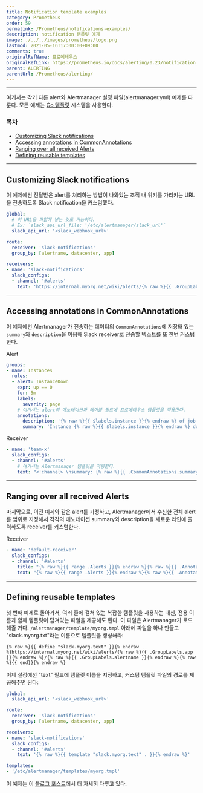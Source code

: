 ```yaml
---
title: Notification template examples
category: Prometheus
order: 59
permalink: /Prometheus/notifications-examples/
description: notification 템플릿 예제
image: ./../../images/prometheus/logo.png
lastmod: 2021-05-16T17:00:00+09:00
comments: true
originalRefName: 프로메테우스
originalRefLink: https://prometheus.io/docs/alerting/0.23/notification_examples/
parent: ALERTING
parentUrl: /Prometheus/alerting/
---
```


---

여기서는 각기 다른 alert와 Alertmanager 설정 파일(alertmanager.yml) 예제를 다룬다. 모든 예제는 [Go 템플릿](https://golang.org/pkg/text/template/) 시스템을 사용한다.

### 목차

- [Customizing Slack notifications](#customizing-slack-notifications)
- [Accessing annotations in CommonAnnotations](#accessing-annotations-in-commonannotations)
- [Ranging over all received Alerts](#ranging-over-all-received-alerts)
- [Defining reusable templates](#defining-reusable-templates)

---

## Customizing Slack notifications

이 예제에선 전달받은 alert를 처리하는 방법이 나와있는 조직 내 위키를 가리키는 URL을 전송하도록 Slack notification을 커스텀했다.

```yaml
global:
  # 이 URL을 파일에 넣는 것도 가능하다.
  # Ex: `slack_api_url_file: '/etc/alertmanager/slack_url'`
  slack_api_url: '<slack_webhook_url>'

route:
  receiver: 'slack-notifications'
  group_by: [alertname, datacenter, app]

receivers:
- name: 'slack-notifications'
  slack_configs:
  - channel: '#alerts'
    text: 'https://internal.myorg.net/wiki/alerts/{% raw %}{{ .GroupLabels.app }}{% endraw %}/{% raw %}{{ .GroupLabels.alertname }}{% endraw %}'
```

---

## Accessing annotations in CommonAnnotations

이 예제에선 Alertmanager가 전송하는 데이터의 `CommonAnnotations`에 저장돼 있는 `summary`와 `description`을 이용해 Slack receiver로 전송할 텍스트를 또 한번 커스텀한다.

Alert

```yaml
groups:
- name: Instances
  rules:
  - alert: InstanceDown
    expr: up == 0
    for: 5m
    labels:
      severity: page
    # 여기서는 alert의 애노테이션과 레이블 필드에 프로메테우스 템플릿을 적용한다.
    annotations:
      description: '{% raw %}{{ $labels.instance }}{% endraw %} of job {% raw %}{{ $labels.job }}{% endraw %} has been down for more than 5 minutes.'
      summary: 'Instance {% raw %}{{ $labels.instance }}{% endraw %} down'
```

Receiver

```yaml
- name: 'team-x'
  slack_configs:
  - channel: '#alerts'
    # 여기서는 Alertmanager 템플릿을 적용한다.
    text: "<!channel> \nsummary: {% raw %}{{ .CommonAnnotations.summary }}{% endraw %}\ndescription: {% raw %}{{ .CommonAnnotations.description }}{% endraw %}"
```

---

## Ranging over all received Alerts

마지막으로, 이전 예제와 같은 alert를 가정하고, Alertmanager에서 수신한 전체 alert를 범위로 지정해서 각각의 애노테이션 summary와 description을 새로운 라인에 출력하도록 receiver를 커스텀한다.

Receiver

```yaml
- name: 'default-receiver'
  slack_configs:
  - channel: '#alerts'
    title: "{% raw %}{{ range .Alerts }}{% endraw %}{% raw %}{{ .Annotations.summary }}{% endraw %}\n{% raw %}{{ end }}{% endraw %}"
    text: "{% raw %}{{ range .Alerts }}{% endraw %}{% raw %}{{ .Annotations.description }}{% endraw %}\n{% raw %}{{ end }}{% endraw %}"
```

---

## Defining reusable templates

첫 번째 예제로 돌아가서, 여러 줄에 걸쳐 있는 복잡한 템플릿을 사용하는 대신, 전용 이름과 함께 템플릿이 담겨있는 파일을 제공해도 된다. 이 파일은 Alertmanager가 로드해줄 거다. `/alertmanager/template/myorg.tmpl` 아래에 파일을 하나 만들고 "slack.myorg.txt"라는 이름으로 템플릿을 생성해라:

```prometheus
{% raw %}{{ define "slack.myorg.text" }}{% endraw %}https://internal.myorg.net/wiki/alerts/{% raw %}{{ .GroupLabels.app }}{% endraw %}/{% raw %}{{ .GroupLabels.alertname }}{% endraw %}{% raw %}{{ end}}{% endraw %}
```

이제 설정에선 "text" 필드에 템플릿 이름을 지정하고, 커스텀 템플릿 파일의 경로를 제공해주면 된다:

```yaml
global:
  slack_api_url: '<slack_webhook_url>'

route:
  receiver: 'slack-notifications'
  group_by: [alertname, datacenter, app]

receivers:
- name: 'slack-notifications'
  slack_configs:
  - channel: '#alerts'
    text: '{% raw %}{{ template "slack.myorg.text" . }}{% endraw %}'

templates:
- '/etc/alertmanager/templates/myorg.tmpl'
```

이 예제는 이 [블로그 포스트](https://prometheus.io/blog/2016/03/03/custom-alertmanager-templates/)에서 더 자세히 다루고 있다.
